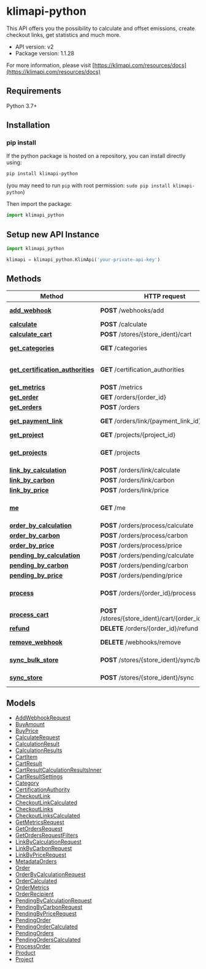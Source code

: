 # klimapi-python
This API offers you the possibility to calculate and offset emissions, create checkout links, get statistics and much more.

- API version: v2
- Package version: 1.1.28

For more information, please visit [https://klimapi.com/resources/docs](https://klimapi.com/resources/docs)

## Requirements

Python 3.7+

## Installation

### pip install

If the python package is hosted on a repository, you can install directly using:

```sh
pip install klimapi-python
```
(you may need to run `pip` with root permission: `sudo pip install klimapi-python`)

Then import the package:
```python
import klimapi_python
```

## Setup new API Instance

```python
import klimapi_python

klimapi = klimapi_python.KlimApi('your-private-api-key')
```

## Methods

Method | HTTP request | Description
------------- | ------------- | -------------
[**add_webhook**](docs/KlimApi.md#add_webhook) | **POST** /webhooks/add | Add Webhook
[**calculate**](docs/KlimApi.md#calculate) | **POST** /calculate | Calculate
[**calculate_cart**](docs/KlimApi.md#calculate_cart) | **POST** /stores/{store_ident}/cart | Calculate
[**get_categories**](docs/KlimApi.md#get_categories) | **GET** /categories | Get all Categories
[**get_certification_authorities**](docs/KlimApi.md#get_certification_authorities) | **GET** /certification_authorities | Get all Certification Authorities
[**get_metrics**](docs/KlimApi.md#get_metrics) | **POST** /metrics | Order Metrics
[**get_order**](docs/KlimApi.md#get_order) | **GET** /orders/{order_id} | Get Order
[**get_orders**](docs/KlimApi.md#get_orders) | **POST** /orders | Get Orders
[**get_payment_link**](docs/KlimApi.md#get_payment_link) | **GET** /orders/link/{payment_link_id} | Get Checkout Link
[**get_project**](docs/KlimApi.md#get_project) | **GET** /projects/{project_id} | Get Project
[**get_projects**](docs/KlimApi.md#get_projects) | **GET** /projects | Get all supported Projects
[**link_by_calculation**](docs/KlimApi.md#link_by_calculation) | **POST** /orders/link/calculate | By calculation
[**link_by_carbon**](docs/KlimApi.md#link_by_carbon) | **POST** /orders/link/carbon | By carbon
[**link_by_price**](docs/KlimApi.md#link_by_price) | **POST** /orders/link/price | By price
[**me**](docs/KlimApi.md#me) | **GET** /me | Get Authenticated User
[**order_by_calculation**](docs/KlimApi.md#order_by_calculation) | **POST** /orders/process/calculate | By calculation
[**order_by_carbon**](docs/KlimApi.md#order_by_carbon) | **POST** /orders/process/carbon | By carbon
[**order_by_price**](docs/KlimApi.md#order_by_price) | **POST** /orders/process/price | By price
[**pending_by_calculation**](docs/KlimApi.md#pending_by_calculation) | **POST** /orders/pending/calculate | By calculation
[**pending_by_carbon**](docs/KlimApi.md#pending_by_carbon) | **POST** /orders/pending/carbon | By carbon
[**pending_by_price**](docs/KlimApi.md#pending_by_price) | **POST** /orders/pending/price | By price
[**process**](docs/KlimApi.md#process) | **POST** /orders/{order_id}/process | Process pending Order
[**process_cart**](docs/KlimApi.md#process_cart) | **POST** /stores/{store_ident}/cart/{order_id}/process | Process cart
[**refund**](docs/KlimApi.md#refund) | **DELETE** /orders/{order_id}/refund | Refund Order
[**remove_webhook**](docs/KlimApi.md#remove_webhook) | **DELETE** /webhooks/remove | Remove Webhook
[**sync_bulk_store**](docs/KlimApi.md#sync_bulk_store) | **POST** /stores/{store_ident}/sync/bulk | Sync multiple Products
[**sync_store**](docs/KlimApi.md#sync_store) | **POST** /stores/{store_ident}/sync | Sync a single Product


## Models

 - [AddWebhookRequest](docs/AddWebhookRequest.md)
 - [BuyAmount](docs/BuyAmount.md)
 - [BuyPrice](docs/BuyPrice.md)
 - [CalculateRequest](docs/CalculateRequest.md)
 - [CalculationResult](docs/CalculationResult.md)
 - [CalculationResults](docs/CalculationResults.md)
 - [CartItem](docs/CartItem.md)
 - [CartResult](docs/CartResult.md)
 - [CartResultCalculationResultsInner](docs/CartResultCalculationResultsInner.md)
 - [CartResultSettings](docs/CartResultSettings.md)
 - [Category](docs/Category.md)
 - [CertificationAuthority](docs/CertificationAuthority.md)
 - [CheckoutLink](docs/CheckoutLink.md)
 - [CheckoutLinkCalculated](docs/CheckoutLinkCalculated.md)
 - [CheckoutLinks](docs/CheckoutLinks.md)
 - [CheckoutLinksCalculated](docs/CheckoutLinksCalculated.md)
 - [GetMetricsRequest](docs/GetMetricsRequest.md)
 - [GetOrdersRequest](docs/GetOrdersRequest.md)
 - [GetOrdersRequestFilters](docs/GetOrdersRequestFilters.md)
 - [LinkByCalculationRequest](docs/LinkByCalculationRequest.md)
 - [LinkByCarbonRequest](docs/LinkByCarbonRequest.md)
 - [LinkByPriceRequest](docs/LinkByPriceRequest.md)
 - [MetadataOrders](docs/MetadataOrders.md)
 - [Order](docs/Order.md)
 - [OrderByCalculationRequest](docs/OrderByCalculationRequest.md)
 - [OrderCalculated](docs/OrderCalculated.md)
 - [OrderMetrics](docs/OrderMetrics.md)
 - [OrderRecipient](docs/OrderRecipient.md)
 - [PendingByCalculationRequest](docs/PendingByCalculationRequest.md)
 - [PendingByCarbonRequest](docs/PendingByCarbonRequest.md)
 - [PendingByPriceRequest](docs/PendingByPriceRequest.md)
 - [PendingOrder](docs/PendingOrder.md)
 - [PendingOrderCalculated](docs/PendingOrderCalculated.md)
 - [PendingOrders](docs/PendingOrders.md)
 - [PendingOrdersCalculated](docs/PendingOrdersCalculated.md)
 - [ProcessOrder](docs/ProcessOrder.md)
 - [Product](docs/Product.md)
 - [Project](docs/Project.md)


